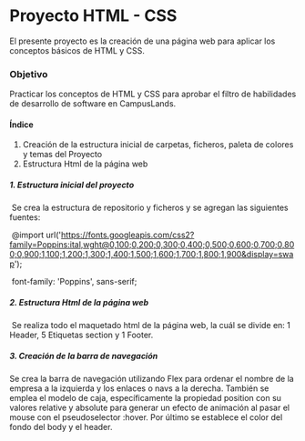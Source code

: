 # Proyecto HTML - CSS

El presente proyecto es la creación de una página web para aplicar los conceptos básicos de HTML y CSS.



### Objetivo

Practicar los conceptos de HTML y CSS para aprobar el filtro de habilidades de desarrollo de software en CampusLands.



#### Índice

1. Creación de la estructura inicial de carpetas, ficheros, paleta de colores y temas del Proyecto
2. Estructura Html de la página web





##### 1. Estructura inicial del proyecto

​	Se crea la estructura de repositorio y ficheros y se agregan las siguientes fuentes:

​	@import url('https://fonts.googleapis.com/css2?family=Poppins:ital,wght@0,100;0,200;0,300;0,400;0,500;0,600;0,700;0,800;0,900;1,100;1,200;1,300;1,400;1,500;1,600;1,700;1,800;1,900&display=swap');

​	font-family: 'Poppins', sans-serif;



##### 2. Estructura Html de la página web

​	Se realiza todo el maquetado html de la página web, la cuál se divide en: 1 Header, 5 Etiquetas section y 1 Footer.



##### 3. Creación de la barra de navegación

Se crea la barra de navegación utilizando Flex para ordenar el nombre de la empresa a la izquierda y los enlaces o navs a la derecha. También se emplea el modelo de caja, específicamente la propiedad position con su valores relative y absolute para generar un efecto de animación al pasar el mouse con el pseudoselector :hover. Por último se establece el color del fondo del body y el header.































